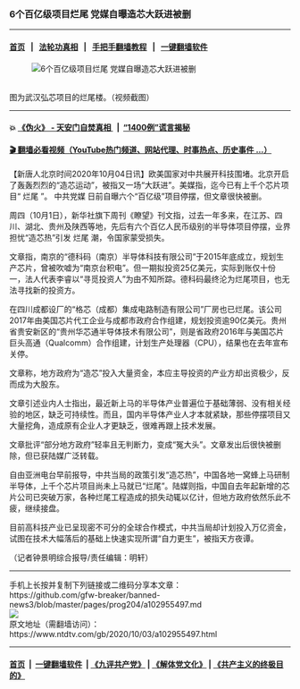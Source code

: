 ### 6个百亿级项目烂尾 党媒自曝造芯大跃进被删
------------------------

#### [首页](https://github.com/gfw-breaker/banned-news3/blob/master/README.md) &nbsp;&nbsp;|&nbsp;&nbsp; [法轮功真相](https://github.com/begood0513/basic/blob/master/README.md)  &nbsp;&nbsp;|&nbsp;&nbsp; [手把手翻墙教程](https://github.com/gfw-breaker/guides/wiki)  &nbsp;&nbsp;|&nbsp;&nbsp; [一键翻墙软件](https://github.com/gfw-breaker/nogfw/blob/master/README.md)  



<div><div class="featured_image">
 <figure>
  <img alt="6个百亿级项目烂尾 党媒自曝造芯大跃进被删" src="https://i.ntdtv.com/assets/uploads/2020/10/thumbnail_d-449-800x450.jpg"/>
 </figure><br/>
 <span class="caption">
  图为武汉弘芯项目的烂尾楼。（视频截图）
 </span>
</div>
</div><hr/>

#### 💥 [《伪火》 - 天安门自焚真相 ](http://158.247.195.190:10000/videos/blog/weihuo.html)&nbsp; |&nbsp; [“1400例”谎言揭秘  ](http://158.247.195.190:10000/videos/blog/jiexi1400.html)

#### [ 🎬  翻墙必看视频（YouTube热门频道、网站代理、时事热点、历史事件 ...）](https://github.com/gfw-breaker/links/blob/master/banned.md)

<div><div class="post_content" itemprop="articleBody">
 <p>
  【新唐人北京时间2020年10月04日讯】欧美国家对中共展开科技围堵。北京开启了轰轰烈烈的“造芯运动”，被指又一场“大跃进”。美媒指，迄今已有上千个芯片项目“
  <ok href="https://www.ntdtv.com/gb/烂尾.htm">
   烂尾
  </ok>
  ”。
  <ok href="https://www.ntdtv.com/gb/中共党媒.htm">
   中共党媒
  </ok>
  日前自曝六个“百亿级”项目停摆，但文章很快被删。
 </p>
 <p>
  周四（10月1日），新华社旗下周刊《瞭望》刊文指，过去一年多来，在江苏、四川、湖北、贵州及陕西等地，先后有六个百亿人民币级别的半导体项目停摆，业界担忧“造芯热”引发
  <ok href="https://www.ntdtv.com/gb/烂尾.htm">
   烂尾
  </ok>
  潮，令国家蒙受损失。
 </p>
 <p>
  文章指，南京的“德科码（南京）半导体科技有限公司”于2015年底成立，规划生产芯片，曾被吹嘘为“南京台积电”。但一期拟投资25亿美元，实际到账仅十份一，法人代表李睿以“寻觅投资人”为由不知所踪。德科码最终沦为烂尾项目，也无法寻找新的投资方。
 </p>
 <p>
  在四川成都设厂的“格芯（成都）集成电路制造有限公司”厂房也已烂尾。该公司2017年由美国芯片代工企业与成都市政府合作组建，规划投资逾90亿美元。贵州省贵安新区的“贵州华芯通半导体技术有限公司”，则是省政府2016年与美国芯片巨头高通（Qualcomm）合作组建，计划生产处理器（CPU），结果也在去年宣布关停。
 </p>
 <p>
  文章称，地方政府为“造芯”投入大量资金，本应主导投资的产业方却出资极少，反而成为大股东。
 </p>
 <p>
  文章引述业内人士指出，最近新上马的半导体产业普遍位于基础薄弱、没有相关经验的地区，缺乏可持续性。而且，国内半导体产业人才本就紧缺，那些停摆项目又大量挖角，造成原有企业人才更缺乏，很难再跟上技术发展。
 </p>
 <p>
  文章批评“部分地方政府”轻率且无判断力，变成“冤大头”。文章发出后很快被删除，但已获陆媒广泛转载。
 </p>
 <p>
  自由亚洲电台早前报导，中共当局的政策引发“造芯热”，中国各地一窝蜂上马研制半导体，上千个芯片项目尚未上马就已“烂尾”。陆媒则指，中国自去年起新增的芯片公司已突破万家，各种烂尾工程造成的损失动辄以亿计，但地方政府依然乐此不疲，继续接盘。
 </p>
 <p>
  目前高科技产业已呈现密不可分的全球合作模式，中共当局却计划投入万亿资金，试图在技术大幅落后的基础上快速实现所谓“自力更生”，被指天方夜谭。
 </p>
 <p>
  （记者钟景明综合报导/责任编辑：明轩）
 </p>
 <div class="single_ad">
 </div>
</div>
</div>
<hr/>
手机上长按并复制下列链接或二维码分享本文章：<br/>
https://github.com/gfw-breaker/banned-news3/blob/master/pages/prog204/a102955497.md <br/>
<a href='https://github.com/gfw-breaker/banned-news3/blob/master/pages/prog204/a102955497.md'><img src='https://github.com/gfw-breaker/banned-news3/blob/master/pages/prog204/a102955497.md.png'/></a> <br/>
原文地址（需翻墙访问）：https://www.ntdtv.com/gb/2020/10/03/a102955497.html


------------------------
#### [首页](https://github.com/gfw-breaker/banned-news3/blob/master/README.md) &nbsp;|&nbsp; [一键翻墙软件](https://github.com/gfw-breaker/nogfw/blob/master/README.md) &nbsp;| [《九评共产党》](https://github.com/gfw-breaker/9ping.md/blob/master/README.md#九评之一评共产党是什么) | [《解体党文化》](https://github.com/gfw-breaker/jtdwh.md/blob/master/README.md) | [《共产主义的终极目的》](https://github.com/gfw-breaker/gczydzjmd.md/blob/master/README.md)


<img src='http://gfw-breaker.win/banned-news3/pages/prog204/a102955497.md' width='0px' height='0px'/>